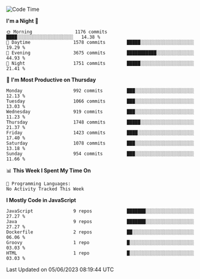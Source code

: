 <!--START_SECTION:waka-->
![Code Time](http://img.shields.io/badge/Code%20Time-1%2C298%20hrs%203%20mins-blue)

**I'm a Night 🦉** 

```text
🌞 Morning                1176 commits        ████░░░░░░░░░░░░░░░░░░░░░   14.38 % 
🌆 Daytime                1578 commits        █████░░░░░░░░░░░░░░░░░░░░   19.29 % 
🌃 Evening                3675 commits        ███████████░░░░░░░░░░░░░░   44.93 % 
🌙 Night                  1751 commits        █████░░░░░░░░░░░░░░░░░░░░   21.41 % 
```
📅 **I'm Most Productive on Thursday** 

```text
Monday                   992 commits         ███░░░░░░░░░░░░░░░░░░░░░░   12.13 % 
Tuesday                  1066 commits        ███░░░░░░░░░░░░░░░░░░░░░░   13.03 % 
Wednesday                919 commits         ███░░░░░░░░░░░░░░░░░░░░░░   11.23 % 
Thursday                 1748 commits        █████░░░░░░░░░░░░░░░░░░░░   21.37 % 
Friday                   1423 commits        ████░░░░░░░░░░░░░░░░░░░░░   17.40 % 
Saturday                 1078 commits        ███░░░░░░░░░░░░░░░░░░░░░░   13.18 % 
Sunday                   954 commits         ███░░░░░░░░░░░░░░░░░░░░░░   11.66 % 
```


📊 **This Week I Spent My Time On** 

```text
💬 Programming Languages: 
No Activity Tracked This Week
```

**I Mostly Code in JavaScript** 

```text
JavaScript               9 repos             ███████░░░░░░░░░░░░░░░░░░   27.27 % 
Java                     9 repos             ███████░░░░░░░░░░░░░░░░░░   27.27 % 
Dockerfile               2 repos             ██░░░░░░░░░░░░░░░░░░░░░░░   06.06 % 
Groovy                   1 repo              █░░░░░░░░░░░░░░░░░░░░░░░░   03.03 % 
HTML                     1 repo              █░░░░░░░░░░░░░░░░░░░░░░░░   03.03 % 
```




 Last Updated on 05/06/2023 08:19:44 UTC
<!--END_SECTION:waka-->
